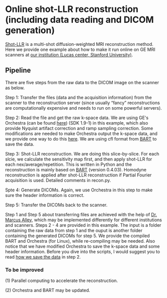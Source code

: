 # Online shot-LLR reconstruction (including data reading and DICOM generation)

[Shot-LLR](https://onlinelibrary.wiley.com/doi/full/10.1002/mrm.27488) is a multi-shot diffusion-weighted MRI reconstruction method. Here we provide one example about how to make it run online on GE MRI scanners at [our institution (Lucas center, Stanford University)](https://med.stanford.edu/rsl/about/lucas.html).

## Pipeline
There are five steps from the raw data to the DICOM image on the scanner as below.

Step 1: Transfer the files (data and the acquisition information) from the scanner to the reconstruction server (since usually “fancy” reconstructions are computationally expensive and needs to run on some powerful servers). 

Step 2: Read the file and get the raw k-space data. We are using GE's Orchestra (can be found [here](https://collaborate.mr.gehealthcare.com/welcome
)) (SDK 1.9-1) in this example, which also provide Nyquist artifact correction and ramp sampling correction. Some modifications are needed to make Orchestra output the k-space data, and we provide one way to do this [here](). We are using cfl format from [BART](https://mrirecon.github.io/bart/) to save the data.

Step 3: Shot-LLR reconstruction. We are doing this slice-by-slice. For each slcie, we calculate the sensitivity map first, and then apply shot-LLR for each nex/average/repetition. This is written in Python and the reconstruction is mainly based on [BART](https://mrirecon.github.io/bart/) (version 0.4.03). Homodyne reconstruction is applied after shot-LLR reconstruction if Partial Fourier acquisition is used. Detailed comments in recon.py.

Spte 4: Generate DICOMs. Again, we use Orchestra in this step to make sure the header information is correct.

Step 5: Transfer the DICOMs back to the scanner.


Step 1 and Step 5 about transferring files are achieved with the help of [Dr. Marcus Alley](https://med.stanford.edu/profiles/marcus-alley), which may be implemented differently for different institutions and scanners. Steps 2 - 4 are provided in this example. The input is a folder containing the raw data from step 1 and the ouput is another folder containing the generated DICOMs for step 5. We provide the compiled BART and Orchestra (for Linux), while re-compiling may be needed. Also notice that we have modified Orchestra to save the k-space data and some header information. Before you dive into the scripts, I would suggest you to read [how we save the data]() in step 2.

### To be improved
(1) Parallel computing to accelerate the reconstruction.

(2) Orchestra and BART may be updated.
